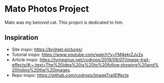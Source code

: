 # Mato Photos Project

Mato was my beloved cat. This project is dedicated to him.

## Inspiration

- Site inspo: https://bridget.pictures/ 
- Tutorial inspo: https://www.youtube.com/watch?v=FM4ekrZJv2s
- Article inspo: https://tympanus.net/codrops/2019/08/07/image-trail-effects/#:~:text=The%20idea%20is%20to%20follow,showing%20and%20hiding%20the%20images.
- Repo inspo: https://github.com/codrops/ImageTrailEffects